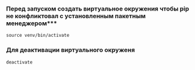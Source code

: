### Перед запуском создать виртуальное окружения чтобы pip не конфликтовал с установленным пакетным менеджером***  
`source venv/bin/activate`  

### Для деактивации виртуального окруженя  
`deactivate`